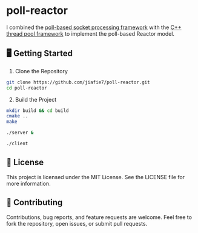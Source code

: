 # poll-reactor

I combined the [poll-based socket processing framework](https://github.com/jiafie7/poll) with the [C++ thread pool framework](https://github.com/jiafie7/posix-thread) to implement the poll-based Reactor model.

## 🖥️ Getting Started

1. Clone the Repository

```sh
git clone https://github.com/jiafie7/poll-reactor.git
cd poll-reactor
```

2. Build the Project

```sh
mkdir build && cd build
cmake ..
make

./server &

./client
```

## 📝 License

This project is licensed under the MIT License. See the LICENSE file for more information.

## 🤝 Contributing

Contributions, bug reports, and feature requests are welcome. Feel free to fork the repository, open issues, or submit pull requests.
